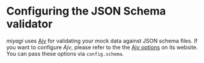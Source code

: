 # Configuring the JSON Schema validator

_miyagi_ uses [Ajv](https://www.npmjs.com/package/ajv) for validating your mock data against JSON schema files.
If you want to configure _Ajv_, please refer to the the [Ajv options](https://ajv.js.org/options.html) on its website.
You can pass these options via `config.schema`.
